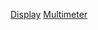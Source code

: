 [Display](https://www.adafruit.com/product/2276)
[Multimeter](https://www.adafruit.com/product/2034)
